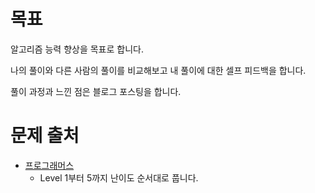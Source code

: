 # 목표

알고리즘 능력 향상을 목표로 합니다.

나의 풀이와 다른 사람의 풀이를 비교해보고 내 풀이에 대한 셀프 피드백을 합니다.

풀이 과정과 느낀 점은 블로그 포스팅을 합니다.

# 문제 출처

- [프로그래머스](https://programmers.co.kr/learn/challenges)
  - Level 1부터 5까지 난이도 순서대로 풉니다.
